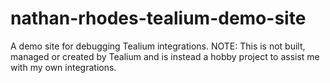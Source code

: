 # nathan-rhodes-tealium-demo-site
A demo site for debugging Tealium integrations. 
NOTE: This is not built, managed or created by Tealium and is instead a hobby project to assist me with my own integrations. 
